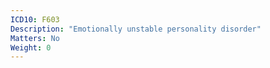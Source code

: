 ```yaml
---
ICD10: F603
Description: "Emotionally unstable personality disorder"
Matters: No
Weight: 0
---
```


